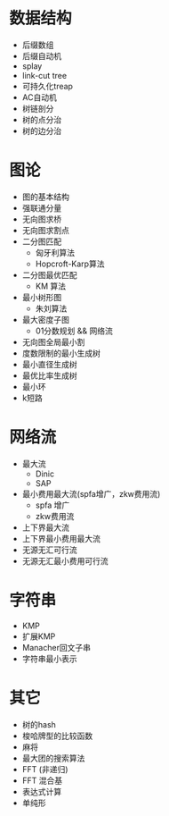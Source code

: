数据结构
===========

* 后缀数组
* 后缀自动机
* splay
* link-cut tree
* 可持久化treap
* AC自动机
* 树链剖分
* 树的点分治
* 树的边分治

图论
==========

* 图的基本结构
* 强联通分量
* 无向图求桥
* 无向图求割点
* 二分图匹配
	+ 匈牙利算法
	+ Hopcroft-Karp算法
* 二分图最优匹配
	+ KM 算法
* 最小树形图
	+ 朱刘算法
* 最大密度子图
	+ 01分数规划 && 网络流
* 无向图全局最小割
* 度数限制的最小生成树
* 最小直径生成树
* 最优比率生成树
* 最小环
* k短路


网络流
==========
* 最大流
	+ Dinic
	+ SAP
* 最小费用最大流(spfa增广，zkw费用流)
	+ spfa 增广
	+ zkw费用流
* 上下界最大流
* 上下界最小费用最大流
* 无源无汇可行流
* 无源无汇最小费用可行流

字符串
=========
* KMP
* 扩展KMP
* Manacher回文子串
* 字符串最小表示

其它
=========
* 树的hash
* 梭哈牌型的比较函数
* 麻将
* 最大团的搜索算法
* FFT (非递归)
* FFT 混合基
* 表达式计算
* 单纯形
